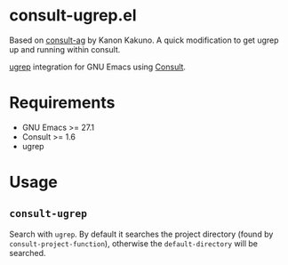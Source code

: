 # consult-ugrep.el

Based on [consult-ag](https://github.com/yadex205/consult-ag) by Kanon Kakuno. A quick modification to get ugrep up and running within consult.

[ugrep](https://github.com/Genivia/ugrep) integration for GNU Emacs using [Consult](https://github.com/minad/consult). 

# Requirements

* GNU Emacs >= 27.1
* Consult >= 1.6
* ugrep

# Usage

## `consult-ugrep`

Search with `ugrep`. By default it searches the project directory (found by `consult-project-function`), otherwise the `default-directory` will be searched.
